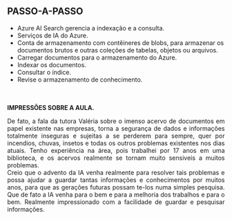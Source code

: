 ## PASSO-A-PASSO
- Azure AI Search gerencia a indexação e a consulta.<br>
- Serviços de IA do Azure.<br>
- Conta de armazenamento com contêineres de blobs, para armazenar os documentos brutos e outras coleções de tabelas, objetos ou arquivos.<br>
- Carregar documentos para o armazenamento do Azure.<br>
- Indexar os documentos.<br>
- Consultar o índice.<br>
- Revise o armazenamento de conhecimento.
<br>
<br>
<b>IMPRESSÕES SOBRE A AULA.</b>
<p align="justify">De fato, a fala da tutora Valéria sobre o imenso acervo de documentos em papel existente nas empresas, torna a segurança de dados e  informações totalmente inseguras e sujeitas a se perderem para sempre, quer por incendios, chuvas, insetos e todas os outros problemas existentes nos dias atuais. Tenho experiência na área, pois trabalhei por 17 anos em uma biblioteca, e os acervos realmente se tornam muito sensiveis a muitos problemas.<br>
Creio que o advento da IA venha realmente para resolver tais problemas e possa ajudar a guardar tantas informações e conhecimentos por muitos anos, para que as gerações futuras possam te-los numa simples pesquisa. Que de fato a IA venha para o bem e para a melhoria dos trabalhos e para o bem. Realmente impressionado com a facilidade de guardar e pesquisar informações.</p>


